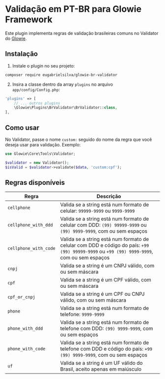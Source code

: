 # Validação em PT-BR para Glowie Framework

Este plugin implementa regras de validação brasileiras comuns no Validator do [Glowie](https://glowie.gabrielsilva.dev.br).

## Instalação

1. Instale o plugin no seu projeto:

```bash
composer require eugabrielsilva/glowie-br-validator
```

2. Insira a classe dentro da array `plugins` no arquivo `app/config/Config.php`:

```php
'plugins' => [
    // ... outros plugins
    \Glowie\Plugins\BrValidator\BrValidator::class,
],
```

## Como usar

No Validator, passe o nome `custom:` seguido do nome da regra que você deseja usar para validação. Exemplo:

```php
use Glowie\Core\Tools\Validator;

$validator = new Validator();
$isValid = $validator->validate($data, 'custom:cpf');
```

## Regras disponíveis

| Regra                 | Descrição                                                                                                                                  |
| --------------------- | ------------------------------------------------------------------------------------------------------------------------------------------ |
| `cellphone`           | Valida se a string está num formato de celular: `99999-9999` ou `9999-9999`                                                                |
| `cellphone_with_ddd`  | Valida se a string está num formato de celular com DDD: `(99) 99999-9999` ou `(99) 9999-9999`, com ou sem espaços                          |
| `cellphone_with_code` | Valida se a string está num formato de celular com DDD e código do país: `+99 (99) 99999-9999` ou `+99 (99) 9999-9999`, com ou sem espaços |
| `cnpj`                | Valida se a string é um CNPJ válido, com ou sem máscara                                                                                    |
| `cpf`                 | Valida se a string é um CPF válido, com ou sem máscara                                                                                     |
| `cpf_or_cnpj`         | Valida se a string é um CPF ou CNPJ válido, com ou sem máscara                                                                             |
| `phone`               | Valida se a string está num formato de telefone: `9999-9999`                                                                               |
| `phone_with_ddd`      | Valida se a string está num formato de telefone com DDD: `(99) 9999-9999`, com ou sem espaços                                              |
| `phone_with_code`     | Valida se a string está num formato de telefone com DDD e código do país: `+99 (99) 9999-9999`, com ou sem espaços                         |
| `uf`                  | Valida se a string é um UF válido do Brasil, aceito apenas em maiúsculo                                                                    |
